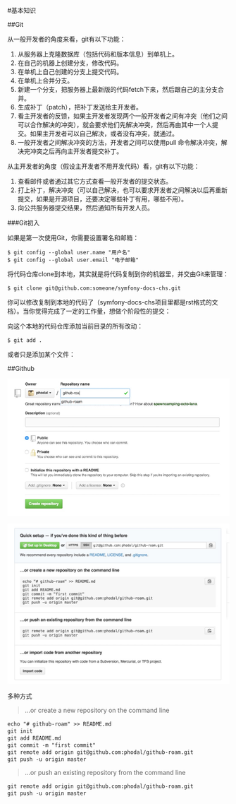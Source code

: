 #基本知识

##Git


从一般开发者的角度来看，git有以下功能：

1. 从服务器上克隆数据库（包括代码和版本信息）到单机上。
2. 在自己的机器上创建分支，修改代码。
3. 在单机上自己创建的分支上提交代码。
4. 在单机上合并分支。
5. 新建一个分支，把服务器上最新版的代码fetch下来，然后跟自己的主分支合并。
6. 生成补丁（patch），把补丁发送给主开发者。
7. 看主开发者的反馈，如果主开发者发现两个一般开发者之间有冲突（他们之间可以合作解决的冲突），就会要求他们先解决冲突，然后再由其中一个人提交。如果主开发者可以自己解决，或者没有冲突，就通过。
8. 一般开发者之间解决冲突的方法，开发者之间可以使用pull 命令解决冲突，解决完冲突之后再向主开发者提交补丁。

从主开发者的角度（假设主开发者不用开发代码）看，git有以下功能：

1. 查看邮件或者通过其它方式查看一般开发者的提交状态。
2. 打上补丁，解决冲突（可以自己解决，也可以要求开发者之间解决以后再重新提交，如果是开源项目，还要决定哪些补丁有用，哪些不用）。
3. 向公共服务器提交结果，然后通知所有开发人员。

###Git初入

如果是第一次使用Git，你需要设置署名和邮箱：

    $ git config --global user.name "用户名"
    $ git config --global user.email "电子邮箱"

将代码仓库clone到本地，其实就是将代码复制到你的机器里，并交由Git来管理：

    $ git clone git@github.com:someone/symfony-docs-chs.git
    
你可以修改复制到本地的代码了（symfony-docs-chs项目里都是rst格式的文档）。当你觉得完成了一定的工作量，想做个阶段性的提交：

向这个本地的代码仓库添加当前目录的所有改动：

    $ git add .
    
或者只是添加某个文件：

##Github

![Github Roam](../img/github-roam-create.jpg)

![Github Roam](../img/project-init.jpg)

多种方式

> …or create a new repository on the command line

    echo "# github-roam" >> README.md
	git init
	git add README.md
	git commit -m "first commit"
	git remote add origin git@github.com:phodal/github-roam.git
	git push -u origin master
	
> …or push an existing repository from the command line

	git remote add origin git@github.com:phodal/github-roam.git
	git push -u origin master
		
	